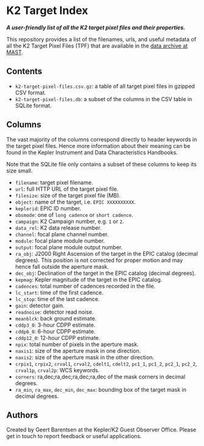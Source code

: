# K2 Target Index

***A user-friendly list of all the K2 target pixel files and their properties.***

This repository provides a list of the filenames, urls, and useful metadata 
of all the K2 Target Pixel Files (TPF) that are available
in the [data archive at MAST](https://archive.stsci.edu/pub/k2/target_pixel_files/).


## Contents

* `k2-target-pixel-files.csv.gz`: a table of all target pixel files in gzipped CSV format. 
* `k2-target-pixel-files.db`: a subset of the columns in the CSV table in SQLite format.


## Columns

The vast majority of the columns correspond directly to header keywords
in the target pixel files.  Hence more information about their meaning
can be found in the Kepler Instrument and Data Characteristics Handbooks.

Note that the SQLite file only contains a subset of these columns to keep its size small.

* `filename`: target pixel filename.
* `url`: full HTTP URL of the target pixel file.
* `filesize`: size of the target pixel file (MB). 
* `object`: name of the target, i.e. `EPIC XXXXXXXXXX`.
* `keplerid`: EPIC ID number.
* `obsmode`: one of `long cadence` or `short cadence`.
* `campaign`: K2 Campaign number, e.g. `1` or `2`.
* `data_rel`: K2 data release number.
* `channel`: focal plane channel number.
* `module`: focal plane module number.
* `output`: focal plane module output number.
* `ra_obj`: J2000 Right Ascension of the target in the EPIC catalog (decimal degrees).  This position is not corrected for proper motion and may hence fall outside the aperture mask.
* `dec_obj`: Declination of the target in the EPIC catalog (decimal degrees).
* `kepmag`: Kepler magnitude of the target in the EPIC catalog.
* `cadences`: total number of cadences recorded in the file.
* `lc_start`: time of the first cadence.
* `lc_stop`: time of the last cadence.
* `gain`: detector gain.
* `readnoise`: detector read noise.
* `meanblck`: back ground estimate.
* `cddp3_0`: 3-hour CDPP estimate.
* `cddp6_0`: 6-hour CDPP estimate.
* `cddp12_0`: 12-hour CDPP estimate.
* `npix`: total number of pixels in the aperture mask.
* `naxis1`: size of the aperture mask in one direction.
* `naxis2`: size of the aperture mask in the other direction.
* `crpix1`, `crpix2`, `crval1`, `crval2`, `cdelt1`, `cdelt2`, `pc1_1`, `pc1_2`, `pc2_1`, `pc2_2`, `crval1p`, `crval2p`: WCS keywords.
* `corners`: ra,dec;ra,dec;ra,dec;ra,dec of the mask corners in decimal degrees.
* `ra_min`, `ra_max`, `dec_min`, `dec_max`: bounding box of the target mask in decimal degrees.


## Authors

Created by Geert Barentsen at the Kepler/K2 Guest Observer Office.
Please get in touch to report feedback or useful applications.
